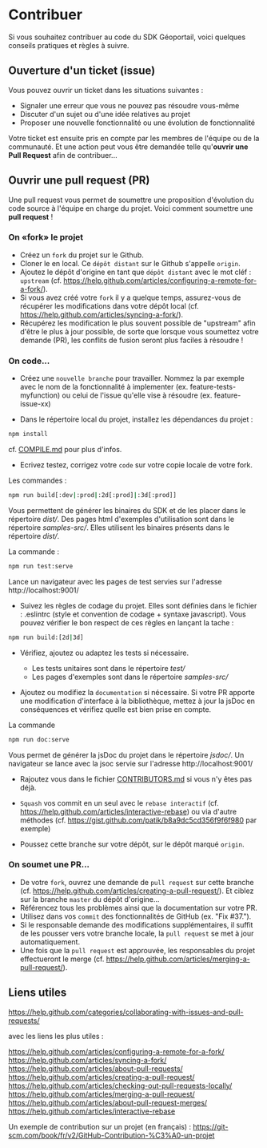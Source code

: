 # Contribuer

Si vous souhaitez contribuer au code du SDK Géoportail, voici quelques conseils pratiques et règles à suivre.


## Ouverture d'un ticket (issue)

Vous pouvez ouvrir un ticket dans les situations suivantes :

* Signaler une erreur que vous ne pouvez pas résoudre vous-même
* Discuter d'un sujet ou d'une idée relatives au projet
* Proposer une nouvelle fonctionnalité ou une évolution de fonctionnalité

Votre ticket est ensuite pris en compte par les membres de l'équipe ou de la communauté. Et une action peut vous être demandée telle qu'**ouvrir une Pull Request** afin de contribuer...


## Ouvrir une pull request (PR)

Une pull request vous permet de soumettre une proposition d'évolution du code source à l'équipe en charge du projet. Voici comment soumettre une **pull request** !


### On «fork» le projet

- Créez un `fork` du projet sur le Github.
- Cloner le en local. Ce `dépôt distant` sur le Github s'appelle `origin`.
- Ajoutez le dépôt d'origine en tant que `dépôt distant` avec le mot cléf : `upstream` (cf. https://help.github.com/articles/configuring-a-remote-for-a-fork/).
- Si vous avez créé votre `fork` il y a quelque temps, assurez-vous de récupérer les modifications dans votre dépôt local (cf. https://help.github.com/articles/syncing-a-fork/).
- Récupérez les modification le plus souvent possible de "upstream" afin d'être le plus à jour possible, de sorte que lorsque vous soumettez votre demande (PR), les conflits de fusion seront plus faciles à résoudre !


### On code...

- Créez une `nouvelle branche` pour travailler. Nommez la par exemple avec le nom de la fonctionnalité à implementer (ex. feature-tests-myfunction) ou celui de l'issue qu'elle vise à résoudre (ex. feature-issue-xx)

- Dans le répertoire local du projet, installez les dépendances du projet :

``` bash
npm install
```

cf. [COMPILE.md](COMPILE.md) pour plus d'infos.


- Ecrivez testez, corrigez votre `code` sur votre copie locale de votre fork.

Les commandes :

``` bash
npm run build[:dev|:prod|:2d[:prod]|:3d[:prod]]
```

Vous permettent de générer les binaires du SDK et de les placer dans le répertoire *dist/*. Des pages html d'exemples d'utilisation sont dans le répertoire *samples-src/*. Elles utilisent les binaires présents dans le répertoire *dist/*.

La commande :

``` bash
npm run test:serve
```

Lance un navigateur avec les pages de test servies sur l'adresse http://localhost:9001/


- Suivez les règles de codage du projet. Elles sont définies dans le fichier : .eslintrc (style et convention de codage + syntaxe javascript). Vous pouvez vérifier le bon respect de ces règles en lançant la tache :

``` bash
npm run build:[2d|3d]
```

- Vérifiez, ajoutez ou adaptez les tests si nécessaire.

    * Les tests unitaires sont dans le répertoire *test/*
    * Les pages d'exemples sont dans le répertoire *samples-src/*

- Ajoutez ou modifiez la `documentation` si nécessaire. Si votre PR apporte une modification d'interface à la bibliothèque, mettez à jour la jsDoc en conséquences et vérifiez quelle est bien prise en compte.

La commande

``` bash
npm run doc:serve
```

Vous permet de générer la jsDoc du projet dans le répertoire *jsdoc/*.
Un navigateur se lance avec la jsoc servie sur l'adresse http://localhost:9001/

- Rajoutez vous dans le fichier [CONTRIBUTORS.md](CONTRIBUTORS.md]) si vous n'y êtes pas déjà.

- `Squash` vos commit en un seul avec le `rebase interactif` (cf. https://help.github.com/articles/interactive-rebase) ou via d'autre méthodes (cf. https://gist.github.com/patik/b8a9dc5cd356f9f6f980 par exemple)

- Poussez cette branche sur votre dépôt, sur le dépôt marqué `origin`.


### On soumet une PR...

- De votre `fork`, ouvrez une demande de `pull request` sur cette branche (cf. https://help.github.com/articles/creating-a-pull-request/). Et ciblez sur la branche `master` du dépôt d'origine...
- Référencez tous les problèmes ainsi que la documentation sur votre PR.
- Utilisez dans vos `commit` des fonctionnalités de GitHub (ex. "Fix #37.").
- Si le responsable demande des modifications supplémentaires, il suffit de les pousser vers votre branche locale, la `pull request` se met à jour automatiquement.
- Une fois que la `pull request` est approuvée, les responsables du projet effectueront le merge (cf. https://help.github.com/articles/merging-a-pull-request/).


## Liens utiles

https://help.github.com/categories/collaborating-with-issues-and-pull-requests/

avec les liens les plus utiles :

  https://help.github.com/articles/configuring-a-remote-for-a-fork/
  https://help.github.com/articles/syncing-a-fork/
  https://help.github.com/articles/about-pull-requests/
  https://help.github.com/articles/creating-a-pull-request/
  https://help.github.com/articles/checking-out-pull-requests-locally/
  https://help.github.com/articles/merging-a-pull-request/
  https://help.github.com/articles/about-pull-request-merges/
  https://help.github.com/articles/interactive-rebase

Un exemple de contribution sur un projet (en français) :
https://git-scm.com/book/fr/v2/GitHub-Contribution-%C3%A0-un-projet
